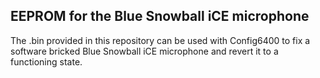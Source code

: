 ## EEPROM for the Blue Snowball iCE microphone
The .bin provided in this repository can be used with Config6400 to fix a software bricked Blue Snowball iCE microphone and revert it to a functioning state.
